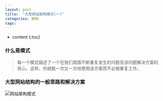 ```yaml
---
layout: post
title:  "大型网站架构模式(一)"
categories: 架构
tags: 
---
```


* content
{:toc}



### 什么是模式 
>  每一个模式描述了一个在我们周围不断重复发生的问题及该问题解决方案的核心。这样，你就能一次又一次地使用该方案而不必做重复工作。

<!--more-->

### 大型网站结构的一般思路和解决方案

![网站架构模式](http://7xnudh.com1.z0.glb.clouddn.com/16-11-5/37666241.jpg)

